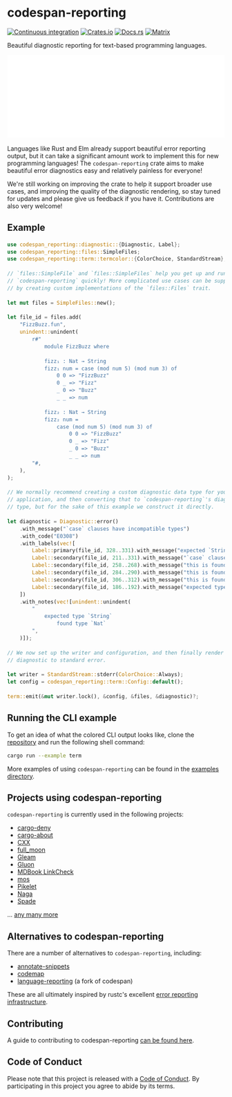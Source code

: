 # codespan-reporting

[![Continuous integration][actions-badge]][actions-url]
[![Crates.io][crate-badge]][crate-url]
[![Docs.rs][docs-badge]][docs-url]
[![Matrix][matrix-badge]][matrix-lobby]

[actions-badge]: https://img.shields.io/github/workflow/status/brendanzab/codespan/Continuous%20integration
[actions-url]: https://github.com/brendanzab/codespan/actions
[crate-url]: https://crates.io/crates/codespan-reporting
[crate-badge]: https://img.shields.io/crates/v/codespan-reporting.svg
[docs-url]: https://docs.rs/codespan-reporting
[docs-badge]: https://docs.rs/codespan-reporting/badge.svg
[matrix-badge]: https://img.shields.io/badge/matrix-%23codespan%3Amatrix.org-blue.svg
[matrix-lobby]: https://app.element.io/#/room/#codespan:matrix.org

Beautiful diagnostic reporting for text-based programming languages.

![Example preview](./codespan-reporting/assets/readme_preview.svg?sanitize=true)

Languages like Rust and Elm already support beautiful error reporting output,
but it can take a significant amount work to implement this for new programming
languages! The `codespan-reporting` crate aims to make beautiful error
diagnostics easy and relatively painless for everyone!

We're still working on improving the crate to help it support broader use cases,
and improving the quality of the diagnostic rendering, so stay tuned for
updates and please give us feedback if you have it. Contributions are also very
welcome!

## Example

```rust
use codespan_reporting::diagnostic::{Diagnostic, Label};
use codespan_reporting::files::SimpleFiles;
use codespan_reporting::term::termcolor::{ColorChoice, StandardStream};

// `files::SimpleFile` and `files::SimpleFiles` help you get up and running with
// `codespan-reporting` quickly! More complicated use cases can be supported
// by creating custom implementations of the `files::Files` trait.

let mut files = SimpleFiles::new();

let file_id = files.add(
    "FizzBuzz.fun",
    unindent::unindent(
        r#"
            module FizzBuzz where

            fizz₁ : Nat → String
            fizz₁ num = case (mod num 5) (mod num 3) of
                0 0 => "FizzBuzz"
                0 _ => "Fizz"
                _ 0 => "Buzz"
                _ _ => num

            fizz₂ : Nat → String
            fizz₂ num =
                case (mod num 5) (mod num 3) of
                    0 0 => "FizzBuzz"
                    0 _ => "Fizz"
                    _ 0 => "Buzz"
                    _ _ => num
        "#,
    ),
);

// We normally recommend creating a custom diagnostic data type for your
// application, and then converting that to `codespan-reporting`'s diagnostic
// type, but for the sake of this example we construct it directly.

let diagnostic = Diagnostic::error()
    .with_message("`case` clauses have incompatible types")
    .with_code("E0308")
    .with_labels(vec![
        Label::primary(file_id, 328..331).with_message("expected `String`, found `Nat`"),
        Label::secondary(file_id, 211..331).with_message("`case` clauses have incompatible types"),
        Label::secondary(file_id, 258..268).with_message("this is found to be of type `String`"),
        Label::secondary(file_id, 284..290).with_message("this is found to be of type `String`"),
        Label::secondary(file_id, 306..312).with_message("this is found to be of type `String`"),
        Label::secondary(file_id, 186..192).with_message("expected type `String` found here"),
    ])
    .with_notes(vec![unindent::unindent(
        "
            expected type `String`
                found type `Nat`
        ",
    )]);

// We now set up the writer and configuration, and then finally render the
// diagnostic to standard error.

let writer = StandardStream::stderr(ColorChoice::Always);
let config = codespan_reporting::term::Config::default();

term::emit(&mut writer.lock(), &config, &files, &diagnostic)?;
```

## Running the CLI example

To get an idea of what the colored CLI output looks like,
clone the [repository](https://github.com/brendanzab/codespan)
and run the following shell command:

```sh
cargo run --example term
```

More examples of using `codespan-reporting` can be found in the
[examples directory](./codespan-reporting/examples).

## Projects using codespan-reporting

`codespan-reporting` is currently used in the following projects:

- [cargo-deny](https://github.com/EmbarkStudios/cargo-deny)
- [cargo-about](https://github.com/EmbarkStudios/cargo-about)
- [CXX](https://github.com/dtolnay/cxx)
- [full_moon](https://github.com/Kampfkarren/full-moon)
- [Gleam](https://github.com/gleam-lang/gleam)
- [Gluon](https://github.com/gluon-lang/gluon)
- [MDBook LinkCheck](https://github.com/Michael-F-Bryan/mdbook-linkcheck)
- [mos](https://github.com/datatrash/mos)
- [Pikelet](https://github.com/pikelet-lang/pikelet)
- [Naga](https://github.com/gfx-rs/wgpu/tree/trunk/naga)
- [Spade](https://gitlab.com/spade-lang/spade)
 
 ... [any many more](https://crates.io/crates/codespan-reporting/reverse_dependencies)

## Alternatives to codespan-reporting

There are a number of alternatives to `codespan-reporting`, including:

- [annotate-snippets][annotate-snippets]
- [codemap][codemap]
- [language-reporting][language-reporting] (a fork of codespan)

These are all ultimately inspired by rustc's excellent [error reporting infrastructure][librustc_errors].

[annotate-snippets]: https://crates.io/crates/annotate-snippets
[codemap]: https://crates.io/crates/codemap
[language-reporting]: https://crates.io/crates/language-reporting
[librustc_errors]: https://github.com/rust-lang/rust/tree/master/compiler/rustc_errors/src

## Contributing

A guide to contributing to codespan-reporting [can be found here](/CONTRIBUTING.md).

## Code of Conduct

Please note that this project is released with a [Code of Conduct](./CODE_OF_CONDUCT.md).
By participating in this project you agree to abide by its terms.
